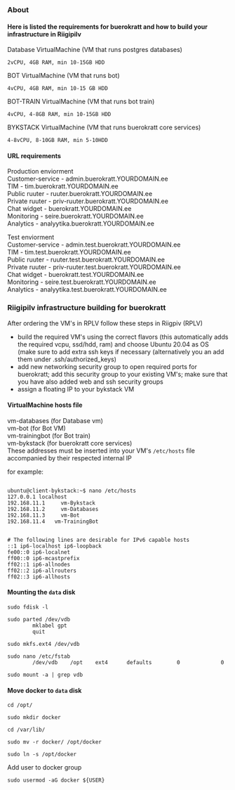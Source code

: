 ### About
#### Here is listed the requirements for buerokratt and how to build your infrastructure in Riigipilv

Database VirtualMachine (VM that runs postgres databases)
```
2vCPU, 4GB RAM, min 10-15GB HDD
```
BOT VirtualMachine (VM that runs bot)
```
4vCPU, 4GB RAM, min 10-15 GB HDD
```
BOT-TRAIN VirtualMachine (VM that runs bot train)
```
4vCPU, 4-8GB RAM, min 10-15GB HDD
```
BYKSTACK VirtualMachine (VM that runs buerokratt core services)
```
4-8vCPU, 8-10GB RAM, min 5-10HDD
```

#### URL requirements
Production enviorment  
Customer-service - admin.buerokratt.YOURDOMAIN.ee  
TIM - tim.buerokratt.YOURDOMAIN.ee  
Public ruuter - ruuter.buerokratt.YOURDOMAIN.ee   
Private ruuter - priv-ruuter.buerokratt.YOURDOMAIN.ee  
Chat widget - buerokratt.YOURDOMAIN.ee  
Monitoring - seire.buerokratt.YOURDOMAIN.ee  
Analytics - analyytika.buerokratt.YOURDOMAIN.ee  


Test enviorment  
Customer-service - admin.test.buerokratt.YOURDOMAIN.ee  
TIM - tim.test.buerokratt.YOURDOMAIN.ee  
Public ruuter - ruuter.test.buerokratt.YOURDOMAIN.ee  
Private ruuter - priv-ruuter.test.buerokratt.YOURDOMAIN.ee  
Chat widget - buerokratt.test.YOURDOMAIN.ee  
Monitoring - seire.test.buerokratt.YOURDOMAIN.ee  
Analytics - analyytika.test.buerokratt.YOURDOMAIN.ee 

### Riigipilv infrastructure building for buerokratt
After ordering the VM's in RPLV follow these steps in Riigpiv (RPLV)  
- build the required VM's using the correct flavors (this automatically adds the required vcpu, ssd/hdd, ram) and choose Ubuntu 20.04 as OS (make sure to add extra ssh keys if necessary (alternatively you an add them under .ssh/authorized_keys)
- add new networking security group to open required ports for buerokratt; add this security group to your existing VM's; make sure that you have also added web and ssh security groups
- assign a floating IP to your bykstack VM

#### VirtualMachine hosts file  
vm-databases (for Database vm)  
vm-bot (for Bot VM)  
vm-trainingbot (for Bot train)  
vm-bykstack (for buerokratt core services)  
These addresses must be inserted into your VM's `/etc/hosts` file accompanied by their respected internal IP  

for example:
 ```
 
ubuntu@client-bykstack:~$ nano /etc/hosts
127.0.0.1 localhost
192.168.11.1	 vm-Bykstack
192.168.11.2	 vm-Databases
192.168.11.3	 vm-Bot 
192.168.11.4   vm-TrainingBot


# The following lines are desirable for IPv6 capable hosts
::1 ip6-localhost ip6-loopback
fe00::0 ip6-localnet
ff00::0 ip6-mcastprefix
ff02::1 ip6-allnodes
ff02::2 ip6-allrouters
ff02::3 ip6-allhosts
```
 
#### Mounting the `data` disk  
```
sudo fdisk -l
```

```
sudo parted /dev/vdb
        mklabel gpt
        quit
```

```
sudo mkfs.ext4 /dev/vdb
```

```
sudo nano /etc/fstab
        /dev/vdb    /opt    ext4      defaults        0             0
```

```
sudo mount -a | grep vdb
```
#### Move docker to `data` disk

```
cd /opt/
```

```
sudo mkdir docker
```

```
cd /var/lib/
```

```
sudo mv -r docker/ /opt/docker
```

```
sudo ln -s /opt/docker
```



Add user to docker group
```
sudo usermod -aG docker ${USER}
```
